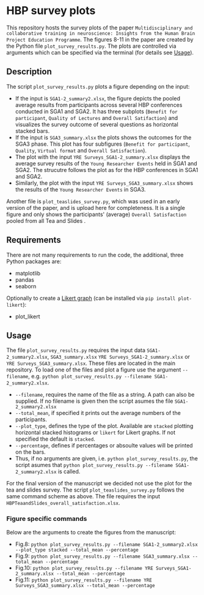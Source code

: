 # HBP survey plots 
This repository hosts the survey plots of the paper `Multidisciplinary and collaborative training in neuroscience: Insights from the Human Brain Project Education Programme`.
The figures 8-11 in the paper are created by the Python file `plot_survey_results.py`. The plots are controlled via arguments which can be specified via the terminal (for details see [Usage](https://github.com/alperyeg/hbp_survey_plots?tab=readme-ov-file#usage)). 

## Description 
The script `plot_survey_results.py` plots a figure depending on the input:
- If the input is `SGA1-2_summary2.xlsx`, the figure depicts the pooled average results from participants across several HBP conferences conducted in SGA1 and SGA2. It has three subplots (`Benefit for participant`, `Quality of Lectures` and `Overall Satifaction`) and visualizes the survey outcome of several questions as horizontal stacked bars.
- If the input is `SGA3_summary.xlsx` the plots shows the outcomes for the SGA3 phase. This plot has four subfigures (`Benefit for participant`, `Quality`, `Virtual format` and `Overall Satisfaction`).
- The plot with the input `YRE Surveys_SGA1-2_summary.xlsx` displays the average survey results of the `Young Researcher Events` held in SGA1 and SGA2. The strucutre follows the plot as for the HBP conferences in SGA1 and SGA2. 
- Similarly, the plot with the input `YRE Surveys_SGA3_summary.xlsx` shows the results of the `Young Researcher Events` in SGA3. 

Another file is `plot_teaslides_survey.py`, which was used in an early version of the paper, and is upload here for completeness. It is a single figure and only shows the participants' (average) `Overall Satisfaction` pooled from all Tea and Slides . 


## Requirements
There are not many requirements to run the code, the additional, three Python packages are: 
- matplotlib
- pandas
- seaborn

Optionally to create a [Likert graph](https://github.com/nmalkin/plot-likert) (can be installed via `pip install plot-likert`): 
- plot_likert 

## Usage
The file `plot_survey_results.py` requires the input data `SGA1-2_summary2.xlsx`, `SGA3_summary.xlsx` `YRE Surveys_SGA1-2_summary.xlsx` or `YRE Surveys_SGA3_summary.xlsx`. These files are located in the main repository. 
To load one of the files and plot a figure use the argument `--filename`, e.g. `python plot_survey_results.py --filename SGA1-2_summary2.xlsx`. 
- `--filename`, requires the name of the file as a string. A path can also be supplied. If no filename is given then the script asumes the file `SGA1-2_summary2.xlsx`
- `--total_mean`, if specified it prints out the average numbers of the participants. 
- `--plot_type`, defines the type of the plot. Available are `stacked` plotting horizontal stacked histograms or `likert` for Likert graphs. If not specified the default is `stacked`. 
- `--percentage`, defines if percentages or absoulte values will be printed on the bars.
- Thus, if no arguments are given, i.e. `python plot_survey_results.py`, the script asumes that `python plot_survey_results.py --filename SGA1-2_summary2.xlsx` is called.

For the final version of the manuscript we decided not use the plot for the tea and slides survey. The script `plot_teaslides_survey.py` follows the same command scheme as above. The file requires the input `HBPTeaandSlides_overall_satisfaction.xlsx`. 

### Figure specific commands
Below are the arguments to create the figures from the manuscript: 
- Fig.8: `python plot_survey_results.py --filename SGA1-2_summary2.xlsx --plot_type stacked --total_mean --percentage`
- Fig.9: `python plot_survey_results.py --filename SGA3_summary.xlsx --total_mean --percentage`
- Fig.10: `python plot_survey_results.py --filename YRE Surveys_SGA1-2_summary.xlsx --total_mean --percentage`
- Fig.11: `python plot_survey_results.py --filename YRE Surveys_SGA3_summary.xlsx --total_mean --percentage`
